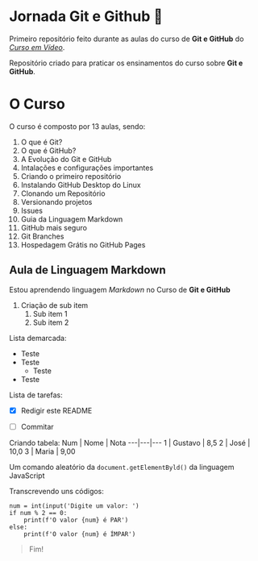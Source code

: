 # Jornada Git e Github 📝

 Primeiro repositório feito durante as aulas do curso de **Git e GitHub** do *[Curso em Vídeo](https://www.youtube.com/live/xEKo29OWILE?feature=share)*.

 Repositório criado para praticar os ensinamentos do curso sobre **Git e GitHub**.


# O Curso

O curso é composto por 13 aulas, sendo:
1. O que é Git?
2. O que é GitHub?
3. A Evolução do Git e GitHub
4. Intalações e configurações importantes
5. Criando o primeiro repositório
6. Instalando GitHub Desktop do Linux
7. Clonando um Repositório
8. Versionando projetos
9. Issues
10. Guia da Linguagem Markdown
11. GitHub mais seguro
12. Git Branches
13. Hospedagem Grátis no GitHub Pages


## Aula de Linguagem Markdown
Estou aprendendo linguagem *Markdown* no Curso de **Git e GitHub**

1. Criação de sub item
   1. Sub item 1
   2. Sub item 2

Lista demarcada:
* Teste
* Teste
   * Teste
* Teste


Lista de tarefas:
- [x] Redigir este README
- [ ] Commitar 


Criando tabela:
Num | Nome | Nota
---|---|---
1 | Gustavo | 8,5
2 | José | 10,0
3 | Maria | 9,00

Um comando aleatório da `document.getElementByld()` da linguagem JavaScript

Transcrevendo uns códigos: 
```
num = int(input('Digite um valor: ')
if num % 2 == 0:
    print(f'O valor {num} é PAR')
else:
    print(f'O valor {num} é ÍMPAR')
```

> Fim! 

